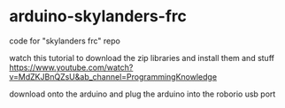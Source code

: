 # arduino-skylanders-frc
code for "skylanders frc" repo

watch this tutorial to download the zip libraries and install them and stuff 
https://www.youtube.com/watch?v=MdZKJBnQZsU&ab_channel=ProgrammingKnowledge

download onto the arduino and plug the arduino into the roborio usb port

